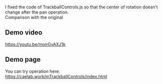 I fixed the code of TrackballControls.js so that the center of rotation doesn't change after the pan operation.  
Comparison with the original  
  
## Demo video  
https://youtu.be/moirGvAXJ1k

## Demo page  
You can try operation here:  
https://caelab.work/mTrackballControls/index.html
